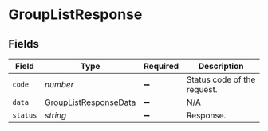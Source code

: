 # GroupListResponse


## Fields

| Field                                                                 | Type                                                                  | Required                                                              | Description                                                           |
| --------------------------------------------------------------------- | --------------------------------------------------------------------- | --------------------------------------------------------------------- | --------------------------------------------------------------------- |
| `code`                                                                | *number*                                                              | :heavy_minus_sign:                                                    | Status code of the request.                                           |
| `data`                                                                | [GroupListResponseData](../../models/shared/grouplistresponsedata.md) | :heavy_minus_sign:                                                    | N/A                                                                   |
| `status`                                                              | *string*                                                              | :heavy_minus_sign:                                                    | Response.                                                             |